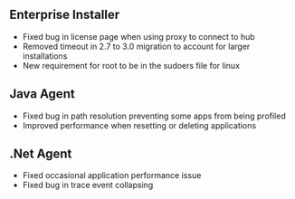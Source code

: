 <!--
title: "Contrast 3.0.3 Release Notes, August 6, 2014"
description: "Contrast 3.0.3 Release Notes, August 6, 2014"
tags: "3.0.3 August Release Notes"
-->

## Enterprise Installer
* Fixed bug in license page when using proxy to connect to hub
* Removed timeout in 2.7 to 3.0 migration to account for larger installations
* New requirement for root to be in the sudoers file for linux

## Java Agent
* Fixed bug in path resolution preventing some apps from being profiled
* Improved performance when resetting or deleting applications

## .Net Agent
* Fixed occasional application performance issue
* Fixed bug in trace event collapsing 
